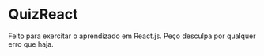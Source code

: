 # QuizReact
Feito para exercitar o aprendizado em React.js. Peço desculpa por qualquer erro que haja. 

